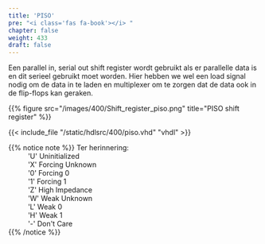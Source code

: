 ```yaml
---
title: 'PISO'
pre: "<i class='fas fa-book'></i> "
chapter: false
weight: 433
draft: false
---
```


Een parallel in, serial out shift register wordt gebruikt als er parallelle data is en dit serieel gebruikt moet worden. Hier hebben we wel een load signal nodig om de data in te laden en multiplexer om te zorgen dat de data ook in de flip-flops kan geraken.

{{% figure src="/images/400/Shift_register_piso.png" title="PISO shift register"  %}}

{{< include_file "/static/hdlsrc/400/piso.vhd" "vhdl" >}}

{{% notice note %}}
Ter herinnering:</br>
&nbsp; &nbsp; &nbsp; &nbsp; &nbsp; 'U' Uninitialized</br>
&nbsp; &nbsp; &nbsp; &nbsp; &nbsp; 'X' Forcing Unknown</br>
&nbsp; &nbsp; &nbsp; &nbsp; &nbsp; '0' Forcing 0</br>
&nbsp; &nbsp; &nbsp; &nbsp; &nbsp; '1' Forcing 1</br>
&nbsp; &nbsp; &nbsp; &nbsp; &nbsp; 'Z' High Impedance</br>
&nbsp; &nbsp; &nbsp; &nbsp; &nbsp; 'W' Weak Unknown</br>
&nbsp; &nbsp; &nbsp; &nbsp; &nbsp; 'L' Weak 0</br>
&nbsp; &nbsp; &nbsp; &nbsp; &nbsp; 'H' Weak 1</br>
&nbsp; &nbsp; &nbsp; &nbsp; &nbsp; '-' Don't Care</br>
{{% /notice %}}